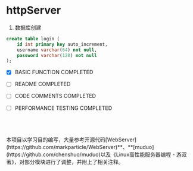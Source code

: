 # httpServer



1. 数据库创建

```sql
create table login (
	id int primary key auto_increment,
    username varchar(64) not null,
    password varchar(128) not null
);
```

- [x] BASIC FUNCTION COMPLETED
- [ ] README COMPLETED
- [ ] CODE COMMENTS COMPLETED
- [ ] PERFORMANCE TESTING COMPLETED


<br/>
<br/>
<br/>
本项目以学习目的编写，大量参考开源代码[WebServer](https://github.com/markparticle/WebServer)**、**[muduo](https://github.com/chenshuo/muduo)以及《Linux高性能服务器编程 - 游双著》，对部分模块进行了调整，并附上了相关注释。

